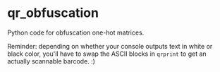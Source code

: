 # qr_obfuscation
Python code for obfuscation one-hot matrices.

Reminder: depending on whether your console outputs text in white or black color, you'll have to swap the ASCII blocks in `qrprint` to get an actually scannable barcode. :)
